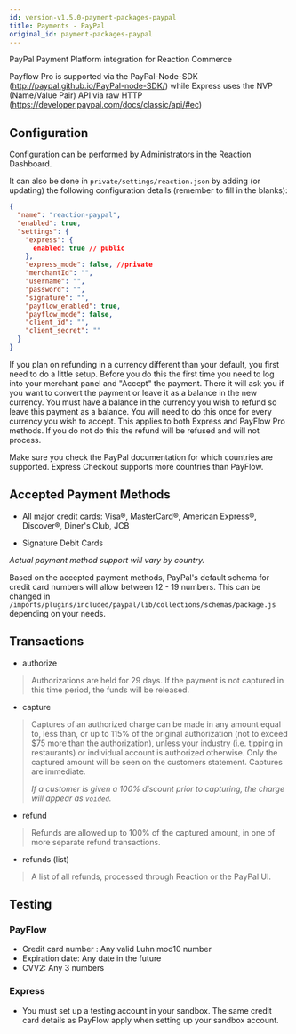 ```yaml
---
id: version-v1.5.0-payment-packages-paypal
title: Payments - PayPal
original_id: payment-packages-paypal
---
```

    
PayPal Payment Platform integration for Reaction Commerce

Payflow Pro is supported via the PayPal-Node-SDK (<http://paypal.github.io/PayPal-node-SDK/>) while Express uses the NVP (Name/Value Pair) API via raw HTTP (<https://developer.paypal.com/docs/classic/api/#ec>)

## Configuration

Configuration can be performed by Administrators in the Reaction Dashboard.

It can also be done in `private/settings/reaction.json` by adding (or updating) the following configuration details (remember to fill in the blanks):

```json
{
  "name": "reaction-paypal",
  "enabled": true,
  "settings": {
    "express": {
      enabled: true // public
    },
    "express_mode": false, //private
    "merchantId": "",
    "username": "",
    "password": "",
    "signature": "",
    "payflow_enabled": true,
    "payflow_mode": false,
    "client_id": "",
    "client_secret": ""
  }
}
```

If you plan on refunding in a currency different than your default, you first need to do a little setup. Before you do this the first time you need to log into your merchant panel and "Accept" the payment. There it will ask you if you want to convert the payment or leave it as a balance in the new currency. You must have a balance in the currency you wish to refund so leave this payment as a balance. You will need to do this once for every currency you wish to accept. This applies to both Express and PayFlow Pro methods. If you do not do this the refund will be refused and will not process.

Make sure you check the PayPal documentation for which countries are supported. Express Checkout supports more countries than PayFlow.

## Accepted Payment Methods

-   All major credit cards: Visa®, MasterCard®, American Express®, Discover®, Diner's Club, JCB

-   Signature Debit Cards

_Actual payment method support will vary by country._

Based on the accepted payment methods, PayPal's default schema for credit card numbers will allow between 12 - 19 numbers. This can be changed in `/imports/plugins/included/paypal/lib/collections/schemas/package.js` depending on your needs.

## Transactions

-   authorize

> Authorizations are held for 29 days. If the payment is not captured in this time period, the funds will be released.

-   capture

> Captures of an authorized charge can be made in any amount equal to, less than, or up to 115% of the original authorization (not to exceed $75 more than the authorization), unless your industry (i.e. tipping in restaurants) or individual account is authorized otherwise. Only the captured amount will be seen on the customers statement. Captures are immediate.
> 
> _If a customer is given a 100% discount prior to capturing, the charge will appear as `voided`._

-   refund

> Refunds are allowed up to 100% of the captured amount, in one of more separate refund transactions.

-   refunds (list)

> A list of all refunds, processed through Reaction or the PayPal UI.

## Testing

### PayFlow

-   Credit card number : Any valid Luhn mod10 number
-   Expiration date: Any date in the future
-   CVV2: Any 3 numbers

### Express

-   You must set up a testing account in your sandbox. The same credit card details as PayFlow apply when setting up your sandbox account.
